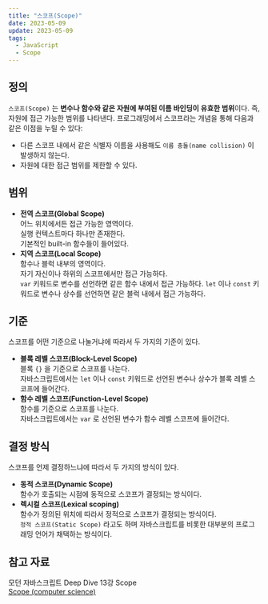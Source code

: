 ```yaml
---
title: "스코프(Scope)"
date: 2023-05-09
update: 2023-05-09
tags:
  - JavaScript
  - Scope
---
```


## 정의
`스코프(Scope)` 는 **변수나 함수와 같은 자원에 부여된 이름 바인딩이 유효한 범위**이다. 즉, 자원에 접근 가능한 범위를 나타낸다. 프로그래밍에서 스코프라는 개념을 통해 다음과 같은 이점을 누릴 수 있다:
- 다른 스코프 내에서 같은 식별자 이름을 사용해도 `이름 충돌(name collision)` 이 발생하지 않는다.
- 자원에 대한 접근 범위를 제한할 수 있다.

## 범위
- **전역 스코프(Global Scope)**  
어느 위치에서든 접근 가능한 영역이다.  
실행 컨텍스트마다 하나만 존재한다.  
기본적인 built-in 함수들이 들어있다.  
- **지역 스코프(Local Scope)**  
함수나 블럭 내부의 영역이다.  
자기 자신이나 하위의 스코프에서만 접근 가능하다.  
`var` 키워드로 변수를 선언하면 같은 함수 내에서 접근 가능하다.
`let` 이나 `const` 키워드로 변수나 상수를 선언하면 같은 블럭 내에서 접근 가능하다.

## 기준
스코프를 어떤 기준으로 나눌거냐에 따라서 두 가지의 기준이 있다.

- **블록 레벨 스코프(Block-Level Scope)**  
블록 `{}` 을 기준으로 스코프를 나눈다.  
자바스크립트에서는 `let` 이나 `const` 키워드로 선언된 변수나 상수가 블록 레벨 스코프에 들어간다.
- **함수 레벨 스코프(Function-Level Scope)**  
함수를 기준으로 스코프를 나눈다.  
자바스크립트에서는 `var` 로 선언된 변수가 함수 레벨 스코프에 들어간다.

## 결정 방식
스코프를 언제 결정하느냐에 따라서 두 가지의 방식이 있다.

- **동적 스코프(Dynamic Scope)**  
함수가 호출되는 시점에 동적으로 스코프가 결정되는 방식이다.
- **렉시컬 스코프(Lexical scoping)**  
함수가 정의된 위치에 따라서 정적으로 스코프가 결정되는 방식이다.  
`정적 스코프(Static Scope)` 라고도 하며 자바스크립트를 비롯한 대부분의 프로그래밍 언어가 채택하는 방식이다.

## 참고 자료
모던 자바스크립트 Deep Dive 13강 Scope  
[Scope (computer science)](https://en.wikipedia.org/wiki/Scope_(computer_science))  